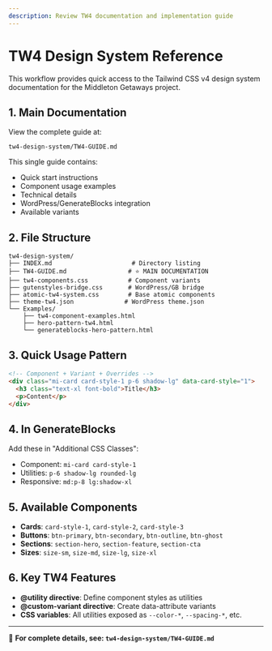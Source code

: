```yaml
---
description: Review TW4 documentation and implementation guide
---
```


# TW4 Design System Reference

This workflow provides quick access to the Tailwind CSS v4 design system documentation for the Middleton Getaways project.

## 1. Main Documentation
View the complete guide at:
```
tw4-design-system/TW4-GUIDE.md
```

This single guide contains:
- Quick start instructions
- Component usage examples
- Technical details
- WordPress/GenerateBlocks integration
- Available variants

## 2. File Structure

```
tw4-design-system/
├── INDEX.md                      # Directory listing
├── TW4-GUIDE.md                 # ⭐ MAIN DOCUMENTATION
├── tw4-components.css           # Component variants
├── gutenstyles-bridge.css       # WordPress/GB bridge
├── atomic-tw4-system.css        # Base atomic components
├── theme-tw4.json              # WordPress theme.json
└── Examples/
    ├── tw4-component-examples.html
    ├── hero-pattern-tw4.html
    └── generateblocks-hero-pattern.html
```

## 3. Quick Usage Pattern

```html
<!-- Component + Variant + Overrides -->
<div class="mi-card card-style-1 p-6 shadow-lg" data-card-style="1">
  <h3 class="text-xl font-bold">Title</h3>
  <p>Content</p>
</div>
```

## 4. In GenerateBlocks

Add these in "Additional CSS Classes":
- Component: `mi-card card-style-1`
- Utilities: `p-6 shadow-lg rounded-lg`
- Responsive: `md:p-8 lg:shadow-xl`

## 5. Available Components

- **Cards**: `card-style-1`, `card-style-2`, `card-style-3`
- **Buttons**: `btn-primary`, `btn-secondary`, `btn-outline`, `btn-ghost`
- **Sections**: `section-hero`, `section-feature`, `section-cta`
- **Sizes**: `size-sm`, `size-md`, `size-lg`, `size-xl`

## 6. Key TW4 Features

- **@utility directive**: Define component styles as utilities
- **@custom-variant directive**: Create data-attribute variants
- **CSS variables**: All utilities exposed as `--color-*`, `--spacing-*`, etc.

---

📖 **For complete details, see: `tw4-design-system/TW4-GUIDE.md`**
